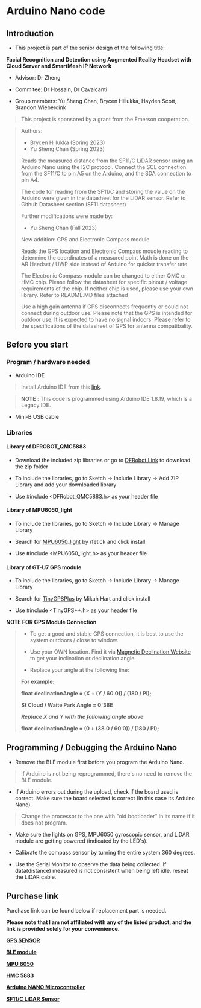 # Arduino Nano code 

## Introduction 
* This project is part of the senior design of the following title:

**Facial Recognition and Detection using Augmented Reality Headset with Cloud Server and SmartMesh IP Network**

* Advisor: Dr Zheng 

* Commitee: Dr Hossain, Dr Cavalcanti
  
* Group members: Yu Sheng Chan, Brycen Hillukka, Hayden Scott, Brandon Wieberdink 

> This project is sponsored by a grant from the Emerson cooperation. 


> Authors:
> - Brycen Hillukka (Spring 2023)
> - Yu Sheng Chan   (Spring 2023)
>
> Reads the measured distance from the SF11/C LiDAR sensor using an 
> Arduino Nano using the I2C protocol. Connect the SCL connection from 
> the SF11/C to pin A5 on the Arduino, and the SDA connection to pin A4.
> 
> The code for reading from the SF11/C and storing the value on the Arduino
> were given in the datasheet for the LiDAR sensor. Refer to Github Datasheet section (SF11 datasheet)
>
> Further modifications were made by:
> - Yu Sheng Chan   (Fall 2023)
> 
>  New addition: GPS and Electronic Compass module 
> 
>  Reads the GPS location and Electronic Compass moudle reading to determine the coordinates of a measured point 
>  Math is done on the AR Headset / UWP side instead of Arduino for quicker transfer rate 
> 
>  The Electronic Compass module can be changed to either QMC or HMC chip. 
>  Please follow the datasheet for specific pinout / voltage requirements of the chip. 
>  If neither chip is used, please use your own library. 
>  Refer to README.MD files attached 
> 
>  Use a high gain antenna if GPS disconnects frequently or could not connect during outdoor use. 
>  Please note that the GPS is intended for outdoor use. It is expected to have no signal indoors. 
>  Please refer to the specifications of the datasheet of GPS for antenna compatibality. 
> 

## Before you start 

### Program / hardware needed 

- Arduino IDE 
>Install Arduino IDE from this [link](https://downloads.arduino.cc/arduino-1.8.19-windows.exe).

> **NOTE** : This code is programmed using Arduino IDE 1.8.19, which is a Legacy IDE.

- Mini-B USB cable 

### Libraries

#### Library of DFROBOT_QMC5883
* Download the included zip libraries or go to [DFRobot Link](https://github.com/DFRobot/DFRobot_QMC5883) to download the zip folder

* To include the libraries, go to Sketch -> Include Library -> Add ZIP Library and add your downloaded library

* Use #include <DFRobot_QMC5883.h> as your header file


#### Library of MPU6050_light
* To include the libraries, go to Sketch -> Include Library -> Manage Library

* Search for [MPU6050_light](https://github.com/rfetick/MPU6050_light) by rfetick and click install

* Use #include <MPU6050_light.h> as your header file


#### Library of GT-U7 GPS module
* To include the libraries, go to Sketch -> Include Library -> Manage Library

* Search for [TinyGPSPlus](https://github.com/mikalhart/TinyGPSPlus) by Mikah Hart and click install

* Use #include <TinyGPS++.h> as your header file


**NOTE FOR GPS Module Connection**

> * To get a good and stable GPS connection, it is best to use the system outdoors / close to window.
>
> * Use your OWN location. Find it via [Magnetic Declination Website](http://magnetic-declination.com/) to get your inclination or declination angle.
> 
> * Replace your angle at the following line:
>
>  **For example:**
>
>  **float declinationAngle = (X + (Y / 60.0)) / (180 / PI);**
>
>  **St Cloud / Waite Park Angle = 0'38E**
>
>  
>  ***Replace X and Y with the following angle above***
>
>  
>  **float declinationAngle = (0 + (38.0 / 60.0)) / (180 / PI);**

## Programming / Debugging the Arduino Nano

* Remove the BLE module first before you program the Arduino Nano.
> If Arduino is not being reprogrammed, there's no need to remove the BLE module.

* If Arduino errors out during the upload, check if the board used is correct. Make sure the board selected is correct (In this case its Arduino Nano).
> Change the processor to the one with "old bootloader" in its name if it does not program.  

* Make sure the lights on GPS, MPU6050 gyroscopic sensor, and LiDAR module are getting powered (indicated by the LED's).

* Calibrate the compass sensor by turning the entire system 360 degrees. 

* Use the Serial Monitor to observe the data being collected. If data(distance) measured is not consistent when being left idle, reseat the LiDAR cable.


## Purchase link 
Purchase link can be found below if replacement part is needed. 

**Please note that I am not affiliated with any of the listed product, and the link is provided solely for your convenience.**

[**GPS SENSOR**](https://www.amazon.com/Navigation-Satellite-Compatible-Microcontroller-Geekstory/dp/B07PRGBLX7?th=1)

[**BLE module**](https://www.amazon.com/DSD-TECH-Bluetooth-iBeacon-Arduino/dp/B06WGZB2N4)

[**MPU 6050**](https://www.amazon.com/HiLetgo-MPU-6050-Accelerometer-Gyroscope-Converter/dp/B01DK83ZYQ/ref=asc_df_B01DK83ZYQ/?tag=hyprod-20&linkCode=df0&hvadid=642109977814&hvpos=&hvnetw=g&hvrand=8430803264096386904&hvpone=&hvptwo=&hvqmt=&hvdev=c&hvdvcmdl=&hvlocint=&hvlocphy=1020086&hvtargid=pla-1260970162741&gclid=EAIaIQobChMI7fH7s9OPggMV_1J_AB3O2gLQEAQYASABEgKCrPD_BwE&th=1)

[**HMC 5883**](https://amazon.com/HiLetgo-GY-271-QMC5883L-Compass-Magnetometer/dp/B008V9S64E/ref=asc_df_B008V9S64E/?tag=hyprod-20&linkCode=df0&hvadid=241933244562&hvpos=&hvnetw=g&hvrand=4729607995161709394&hvpone=&hvptwo=&hvqmt=&hvdev=c&hvdvcmdl=&hvlocint=&hvlocphy=1020086&hvtargid=pla-650173234261&psc=1)

[**Arduino NANO Microcontroller**](https://store.arduino.cc/products/arduino-nano)

[**SF11/C LiDAR Sensor**](https://www.mouser.com/ProductDetail/LightWare-LiDAR/SF11-C?qs=iLbezkQI%252BsjRfbQfbtoV7g%3D%3D&mgh=1&gad_source=1&gclid=EAIaIQobChMIi9Sq6PL3gwMVoVdHAR0QQQRgEAQYAiABEgKM2_D_BwE)
